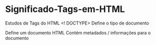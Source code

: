 # Significado-Tags-em-HTML
Estudos de Tags do HTML
<! DOCTYPE> Define o tipo de documento
<html> Define um documento HTML
<head> Contém metadados / informações para o documento
<title> Define um título para o documento
<body> Define o corpo do documento
<h1> a <h6> Define cabeçalhos HTML
<p> Define um parágrafo
<br> Insere uma única quebra de linha
<hr> Define uma mudança temática no conteúdo
<! --...--> Define um comentário
Formatação
Descrição da tag
<acronym> Não compatível com HTML5. Use <abbr> em seu lugar.
Define um acrônimo
<abbr> Define uma abreviatura ou acrônimo
<address> Define as informações de contato do autor / proprietário de um documento / artigo
<b> Define texto em negrito
<bdi> Isola uma parte do texto que pode estar formatada em uma direção diferente de outro texto fora dele
<bdo> Substitui a direção do texto atual
<big> Não compatível com HTML5. Em vez disso, use CSS.
Define texto grande
<blockquote> Define uma seção que é citada de outra fonte
<center> Não compatível com HTML5. Em vez disso, use CSS.
Define o texto centralizado
<cite> Define o título de uma obra
<code> Define um trecho de código de computador
<del> Define o texto que foi excluído de um documento
<dfn> Especifica um termo que será definido no conteúdo
<em> Define o texto enfatizado
<font> Não é compatível com HTML5. Em vez disso, use CSS.
Define a fonte, cor e tamanho do texto
<i> Define uma parte do texto em uma voz ou humor alternativo
<ins> Define um texto que foi inserido em um documento
<kbd> Define a entrada do teclado
<mark> Define o texto marcado / destacado
<meter> Define uma medição escalar dentro de uma faixa conhecida (um medidor)
<pre> Define o texto pré-formatado
<progress> Representa o progresso de uma tarefa
<q> Define uma cotação curta
<rp> Define o que mostrar em navegadores que não suportam anotações Ruby
<rt> Define uma explicação / pronúncia dos caracteres (para tipografia do Leste Asiático)
<ruby> Define uma anotação em rubi (para tipografia do Leste Asiático)
<s> Define o texto que não está mais correto
<samp> Define a saída de amostra de um programa de computador
<small> Define um texto menor
<strike> Não compatível com HTML5. Use <del> ou <s> em seu lugar.
Define o texto tachado
<strong> Define o texto importante
<sub> Define o texto subscrito
<sup> Define o texto sobrescrito
<template> Define um contêiner para o conteúdo que deve ser escondido quando a página carrega
<time> Define uma hora específica (ou data e hora)
<tt> Não compatível com HTML5. Em vez disso, use CSS.
Define o texto do teletipo
<u> Define algum texto que não está articulado e tem um estilo diferente do texto normal
<var> Define uma variável
<wbr> Define uma possível quebra de linha
Formulários e entrada
Descrição da tag
<form> Define um formulário HTML para entrada do usuário
<input> Define um controle de entrada
<textarea> Define um controle de entrada multilinha (área de texto)
<button> Define um botão clicável
<select> Define uma lista suspensa
<optgroup> Define um grupo de opções relacionadas em uma lista suspensa
<option> Define uma opção em uma lista suspensa
<label> Define um rótulo para um elemento <input>
<fieldset> Agrupa elementos relacionados em um formulário
<legend> Define uma legenda para um elemento <fieldset>
<datalist> Especifica uma lista de opções predefinidas para controles de entrada
<output> Define o resultado de um cálculo
Molduras
Descrição da tag
<frame> Não compatível com HTML5.
Define uma janela (um quadro) em um conjunto de quadros
<frameset> Não compatível com HTML5.
Define um conjunto de frames
<noframes> Não compatível com HTML5.
Define um conteúdo alternativo para usuários que não suportam frames
<iframe> Define um quadro embutido
Imagens
Descrição da tag
<img> Define uma imagem
<map> Define um mapa de imagem do lado do cliente
<area> Define uma área dentro de um mapa de imagem
<canvas> Usado para desenhar gráficos, dinamicamente, por meio de scripts (geralmente JavaScript)
<figcaption> Define uma legenda para um elemento <figure>
<figure> Especifica o conteúdo independente
<picture> Define um contêiner para vários recursos de imagem
<svg> Define um contêiner para gráficos SVG
Áudio vídeo
Descrição da tag
<audio> Define o conteúdo de som
<source> Define vários recursos de mídia para elementos de mídia (<video>, <audio> e <picture>)
<track> Define faixas de texto para elementos de mídia (<video> e <audio>)
<video> Define um vídeo ou filme
Links
Descrição da tag
<a> Define um hiperlink
<link> Define a relação entre um documento e um recurso externo (mais usado para vincular a folhas de estilo)
<nav> Define links de navegação
Listas
Descrição da tag
<ul> Define uma lista não ordenada
<ol> Define uma lista ordenada
<li> Define um item de lista
<dir> Não compatível com HTML5. Use <ul> em seu lugar.
Define uma lista de diretórios
<dl> Define uma lista de descrição
<dt> Define um termo / nome em uma lista de descrição
<dd> Define uma descrição de um termo / nome em uma lista de descrição
Mesas
Descrição da tag
<table> Define uma tabela
<caption> Define a legenda da tabela
<th> Define uma célula de cabeçalho em uma tabela
<tr> Define uma linha em uma tabela
<td> Define uma célula em uma tabela
<thead> Agrupa o conteúdo do cabeçalho em uma tabela
<tbody> Agrupa o conteúdo do corpo em uma tabela
<tfoot> Agrupa o conteúdo do rodapé em uma tabela
<col> Especifica as propriedades da coluna para cada coluna em um elemento <colgroup>
<colgroup> Specifie
s um grupo de uma ou mais colunas em uma tabela para formatação
Estilos e Semântica
Descrição da tag
<style> Define informações de estilo para um documento
<div> Define uma seção em um documento
<span> Define uma seção em um documento
<header> Define um cabeçalho para um documento ou seção
<footer> Define um rodapé para um documento ou seção
<main> Especifica o conteúdo principal de um documento
<seção> Define uma seção em um documento
<article> Define um artigo
<aside> Define o conteúdo além do conteúdo da página
<detalhes> Define detalhes adicionais que o usuário pode visualizar ou ocultar
<dialog> Define uma caixa de diálogo ou janela
<summary> Define um título visível para um elemento <details>
<data> Adiciona uma tradução legível por máquina de um determinado conteúdo
Meta Info
Descrição da tag
<head> Define informações sobre o documento
<meta> Define metadados sobre um documento HTML
<base> Especifica o URL / destino base para todos os URLs relativos em um documento
<basefont> Não compatível com HTML5. Em vez disso, use CSS.
Especifica uma cor, tamanho e fonte padrão para todo o texto em um documento
Programação
Descrição da tag
<script> Define um script do lado do cliente
<noscript> Define um conteúdo alternativo para usuários que não oferecem suporte a scripts do lado do cliente
<applet> Não compatível com HTML5. Use <embed> ou <object> em seu lugar.
Define um miniaplicativo embutido
<embed> Define um contêiner para um aplicativo externo (não HTML)
<objeto> Define um objeto embutido
<param> Define um parâmetro para um objeto
